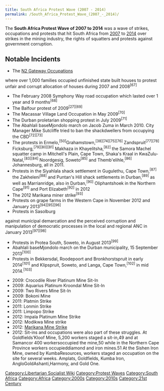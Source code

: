 ```yaml
---
title: South Africa Protest Wave (2007 - 2014)
permalink: /South_Africa_Protest_Wave_(2007_-_2014)/
---
```


The **South Africa Protest Wave of 2007 to 2014** was a wave of strikes,
occupations and protests that hit South Africa from
[2007](Timeline_of_Libertarian_Socialism_in_Southern_Africa.md "wikilink")
to [2014](Revolutions_of_2008_-_2014.md "wikilink") over strikes in the
mining industry, the rights of squatters and protests against government
corruption.

## Notable Incidents

- The [N2 Gateway Occupations](N2_Gateway_Occupations_(2008).md "wikilink")

where over 1,000 families occupied unfinished state built houses to
protest unfair and corrupt allocation of houses during 2007 and
2008<sup>\[67\]</sup>

- The February 2008 Symphony Way road occupation which lasted over 1
  year and 9 months<sup>\[68\]</sup>
- The Balfour protest of 2009<sup>\[27\]\[69\]</sup>
- The Macassar Village Land Occupation in May 2009<sup>\[70\]</sup>
- The Durban proletarian shopping protest in July 2009<sup>\[71\]</sup>
- The Abahlali baseMjondolo march on Jacob Zuma in March 2010. City
  Manager Mike Sutcliffe tried to ban the shackdwellers from occupying
  the CBD<sup>\[72\]\[73\]</sup>
- The protests in
  Ermelo,<sup>\[50\]</sup>Grahamstown,<sup>\[38\]\[74\]\[75\]\[76\]</sup>
  Zandspruit<sup>\[77\]\[78\]</sup>
  Ficksburg,<sup>\[79\]\[80\]\[81\]</sup> Makhaza in
  Khayelitsha,<sup>\[82\]</sup> the Samora Machel squatter camp in
  Mitchell's Plain, Cape Town, Shaka's Kraal in
  KwaZulu-Natal,<sup>\[83\]\[84\]</sup> Noordgesig,
  Soweto<sup>\[85\]</sup> and Themb'elihle,<sup>\[86\]</sup>
  Johannesburg, all in 2011.
- Protests in the Siyahlala shack settlement in Gugulethu, Cape
  Town,<sup>\[87\]</sup> the Zakheleni<sup>\[88\]</sup> and Puntan's
  Hill shack settlements in Durban,<sup>\[89\]</sup> as well as
  Marrianridge, also in Durban,<sup>\[90\]</sup> Oliphantshoek in the
  Northern Cape<sup>\[91\]</sup> and Port Elizabeth<sup>\[92\]</sup> in
  2012
- The 2012 Marikana miner strike<sup>\[93\]</sup>
- Protests on grape farms in the Western Cape in November 2012 and
  January 2013<sup>\[94\]\[95\]\[96\]</sup>
- Protests in Sasolburg

against municipal demarcation and the perceived corruption and
manipulation of democratic processes in the local and regional ANC in
January 2013<sup>\[97\]\[98\]</sup>

- Protests in Protea South, Soweto, in August 2013<sup>\[99\]</sup>
- Abahlali baseMjondolo march on the Durban municipality, 15 September
  2013<sup>\[100\]</sup>
- Protests in Bekkersdal, Roodepoort and Bronkhorstspruit in early
  2014<sup>\[101\]</sup> and Klipspruit, Soweto, and Langa, Cape
  Town,<sup>\[102\]</sup> in mid 2014.<sup>\[103\]</sup>

<!-- -->

- 2009: Crocodile River Platinum Mine Sit-In
- 2009: Aquarius Platinum Kroondal Mine Sit-In
- 2009: Two Rivers Mine Sit-In
- 2009: Bokoni Mine
- 2011: Platmin Strike
- 2011: Lonmin Strike
- 2011: Limpopo Strike
- 2012: Impala Platinum Mine Strike
- 2012: Modikwa Mine strike
- 2012: [Marikana Mine Strike](Marikana_Mine_Strike_(2012).md "wikilink")
- 2012: Sit-ins and occupations were also part of these struggles. At
  Goldfields’Kloof Mine, 5,200 workers staged a sit-in,49 and at
  Samancor 400 workersoccupied the mine,50 while in the Northern Cape
  Province workers occupieddiamond and iron mines.51 At the Sishen Iron
  Mine, owned by KumbaResources, workers staged an occupation on the
  site for several weeks. Amplats, Goldfields, Kumba Iron,
  AngloGoldAshanti,Harmony, and Gold One.

[Category:Libertarian Socialist
Wiki](Category:Libertarian_Socialist_Wiki.md "wikilink") [Category:Protest
Waves](Category:Protest_Waves.md "wikilink") [Category:South
Africa](Category:South_Africa.md "wikilink")
[Category:Africa](Category:Africa.md "wikilink")
[Category:2000s](Category:2000s.md "wikilink")
[Category:2010s](Category:2010s.md "wikilink") [Category:21st
Century](Category:21st_Century.md "wikilink")